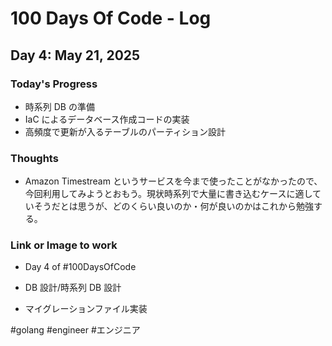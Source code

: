 # 100 Days Of Code - Log

## Day 4: May 21, 2025

### Today's Progress

- 時系列 DB の準備
- IaC によるデータベース作成コードの実装
- 高頻度で更新が入るテーブルのパーティション設計

### Thoughts

- Amazon Timestream というサービスを今まで使ったことがなかったので、今回利用してみようとおもう。現状時系列で大量に書き込むケースに適していそうだとは思うが、どのくらい良いのか・何が良いのかはこれから勉強する。

### Link or Image to work

- Day 4 of #100DaysOfCode

- DB 設計/時系列 DB 設計
- マイグレーションファイル実装

#golang #engineer #エンジニア
